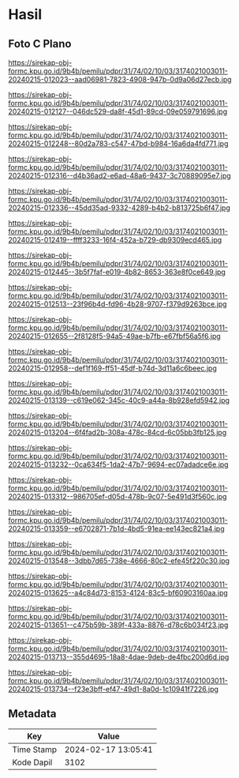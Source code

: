 # Hasil

## Foto C Plano

https://sirekap-obj-formc.kpu.go.id/9b4b/pemilu/pdpr/31/74/02/10/03/3174021003011-20240215-012023--aad06981-7823-4908-947b-0d9a06d27ecb.jpg

https://sirekap-obj-formc.kpu.go.id/9b4b/pemilu/pdpr/31/74/02/10/03/3174021003011-20240215-012127--046dc529-da8f-45d1-89cd-09e059791696.jpg

https://sirekap-obj-formc.kpu.go.id/9b4b/pemilu/pdpr/31/74/02/10/03/3174021003011-20240215-012248--80d2a783-c547-47bd-b984-16a6da4fd771.jpg

https://sirekap-obj-formc.kpu.go.id/9b4b/pemilu/pdpr/31/74/02/10/03/3174021003011-20240215-012316--d4b36ad2-e6ad-48a6-9437-3c70889095e7.jpg

https://sirekap-obj-formc.kpu.go.id/9b4b/pemilu/pdpr/31/74/02/10/03/3174021003011-20240215-012336--45dd35ad-9332-4289-b4b2-b813725b6f47.jpg

https://sirekap-obj-formc.kpu.go.id/9b4b/pemilu/pdpr/31/74/02/10/03/3174021003011-20240215-012419--ffff3233-16f4-452a-b729-db9309ecd465.jpg

https://sirekap-obj-formc.kpu.go.id/9b4b/pemilu/pdpr/31/74/02/10/03/3174021003011-20240215-012445--3b5f7faf-e019-4b82-8653-363e8f0ce649.jpg

https://sirekap-obj-formc.kpu.go.id/9b4b/pemilu/pdpr/31/74/02/10/03/3174021003011-20240215-012513--23f96b4d-fd96-4b28-9707-f379d9263bce.jpg

https://sirekap-obj-formc.kpu.go.id/9b4b/pemilu/pdpr/31/74/02/10/03/3174021003011-20240215-012655--2f8128f5-94a5-49ae-b7fb-e67fbf56a5f6.jpg

https://sirekap-obj-formc.kpu.go.id/9b4b/pemilu/pdpr/31/74/02/10/03/3174021003011-20240215-012958--def1f169-ff51-45df-b74d-3d11a6c6beec.jpg

https://sirekap-obj-formc.kpu.go.id/9b4b/pemilu/pdpr/31/74/02/10/03/3174021003011-20240215-013139--c619e062-345c-40c9-a44a-8b928efd5942.jpg

https://sirekap-obj-formc.kpu.go.id/9b4b/pemilu/pdpr/31/74/02/10/03/3174021003011-20240215-013204--6f4fad2b-308a-478c-84cd-6c05bb3fb125.jpg

https://sirekap-obj-formc.kpu.go.id/9b4b/pemilu/pdpr/31/74/02/10/03/3174021003011-20240215-013232--0ca634f5-1da2-47b7-9694-ec07adadce6e.jpg

https://sirekap-obj-formc.kpu.go.id/9b4b/pemilu/pdpr/31/74/02/10/03/3174021003011-20240215-013312--986705ef-d05d-478b-9c07-5e491d3f560c.jpg

https://sirekap-obj-formc.kpu.go.id/9b4b/pemilu/pdpr/31/74/02/10/03/3174021003011-20240215-013359--e6702871-7b1d-4bd5-91ea-ee143ec821a4.jpg

https://sirekap-obj-formc.kpu.go.id/9b4b/pemilu/pdpr/31/74/02/10/03/3174021003011-20240215-013548--3dbb7d65-738e-4666-80c2-efe45f220c30.jpg

https://sirekap-obj-formc.kpu.go.id/9b4b/pemilu/pdpr/31/74/02/10/03/3174021003011-20240215-013625--a4c84d73-8153-4124-83c5-bf60903160aa.jpg

https://sirekap-obj-formc.kpu.go.id/9b4b/pemilu/pdpr/31/74/02/10/03/3174021003011-20240215-013651--c475b59b-389f-433a-8876-d78c6b034f23.jpg

https://sirekap-obj-formc.kpu.go.id/9b4b/pemilu/pdpr/31/74/02/10/03/3174021003011-20240215-013713--355d4695-18a8-4dae-9deb-de4fbc200d6d.jpg

https://sirekap-obj-formc.kpu.go.id/9b4b/pemilu/pdpr/31/74/02/10/03/3174021003011-20240215-013734--f23e3bff-ef47-49d1-8a0d-1c10941f7226.jpg


## Metadata

| Key        | Value               |
| ---------- | ------------------- |
| Time Stamp | 2024-02-17 13:05:41 |
| Kode Dapil | 3102                |



